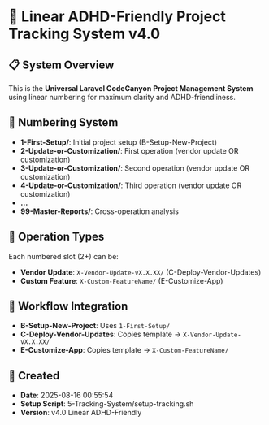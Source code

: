 # 🎯 Linear ADHD-Friendly Project Tracking System v4.0

## 📋 System Overview
This is the **Universal Laravel CodeCanyon Project Management System** using linear numbering for maximum clarity and ADHD-friendliness.

## 🔢 Numbering System
- **1-First-Setup/**: Initial project setup (B-Setup-New-Project)
- **2-Update-or-Customization/**: First operation (vendor update OR customization)
- **3-Update-or-Customization/**: Second operation (vendor update OR customization)  
- **4-Update-or-Customization/**: Third operation (vendor update OR customization)
- **...**
- **99-Master-Reports/**: Cross-operation analysis

## 🔄 Operation Types
Each numbered slot (2+) can be:
- **Vendor Update**: `X-Vendor-Update-vX.X.XX/` (C-Deploy-Vendor-Updates)
- **Custom Feature**: `X-Custom-FeatureName/` (E-Customize-App)

## 🎯 Workflow Integration
- **B-Setup-New-Project**: Uses `1-First-Setup/`
- **C-Deploy-Vendor-Updates**: Copies template → `X-Vendor-Update-vX.X.XX/`
- **E-Customize-App**: Copies template → `X-Custom-FeatureName/`

## 📅 Created
- **Date**: 2025-08-16 00:55:54
- **Setup Script**: 5-Tracking-System/setup-tracking.sh
- **Version**: v4.0 Linear ADHD-Friendly

